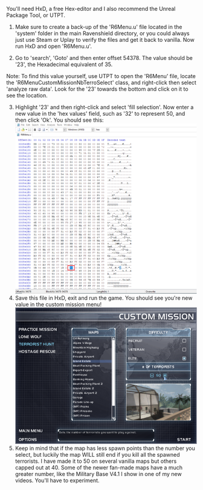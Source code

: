 You'll need HxD, a free Hex-editor and I also recommend the Unreal Package Tool, or UTPT.

1. Make sure to create a back-up of the 'R6Menu.u' file located in the 'system' folder in the main Ravenshield directory, or you could always just use Steam or Uplay to verify the files and get it back to vanilla. Now run HxD and open 'R6Menu.u'.

2. Go to 'search', 'Goto' and then enter offset 54378. The value should be '23', the Hexadecimal equivalent of 35.

Note: To find this value yourself, use UTPT to open the 'R6Menu' file, locate the 'R6MenuCustomMissionNbTerroSelect' class, and right-click then select 'analyze raw data'. Look for the '23' towards the bottom and click on it to see the location.

3. Highlight '23' and then right-click and select 'fill selection'. Now enter a new value in the 'hex values' field, such as '32' to represent 50, and then click 'Ok'. You should see this:  
![HxD](HxD01.png)  
4. Save this file in HxD, exit and run the game. You should see you're new value in the custom mission menu!  
![Custom Mission Menu](CustomMission50Hack.png)  
5. Keep in mind that if the map has less spawn points than the number you select, but luckily the map WILL still end if you kill all the spawned terrorists. I have made it to 50 on several vanilla maps but others capped out at 40. Some of the newer fan-made maps have a much greater number, like the Military Base V4.1 I show in one of my new videos. You'll have to experiment.  





